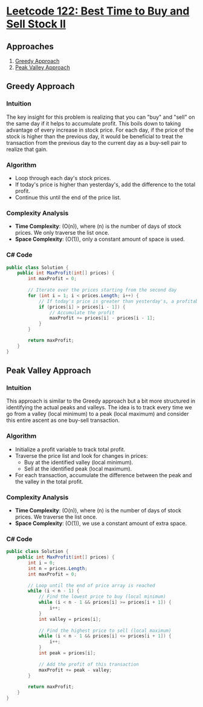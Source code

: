 # [Leetcode 122: Best Time to Buy and Sell Stock II](https://leetcode.com/problems/best-time-to-buy-and-sell-stock-ii/)

## Approaches
1. [Greedy Approach](#greedy-approach)
2. [Peak Valley Approach](#peak-valley-approach)

## Greedy Approach

### Intuition
The key insight for this problem is realizing that you can "buy" and "sell" on the same day if it helps to accumulate profit. This boils down to taking advantage of every increase in stock price. For each day, if the price of the stock is higher than the previous day, it would be beneficial to treat the transaction from the previous day to the current day as a buy-sell pair to realize that gain.

### Algorithm
- Loop through each day's stock prices.
- If today's price is higher than yesterday's, add the difference to the total profit.
- Continue this until the end of the price list.

### Complexity Analysis
- **Time Complexity**: \(O(n)\), where \(n\) is the number of days of stock prices. We only traverse the list once.
- **Space Complexity**: \(O(1)\), only a constant amount of space is used.

### C# Code

```csharp
public class Solution {
    public int MaxProfit(int[] prices) {
        int maxProfit = 0;
        
        // Iterate over the prices starting from the second day
        for (int i = 1; i < prices.Length; i++) {
            // If today's price is greater than yesterday's, a profitable transaction can ensue
            if (prices[i] > prices[i - 1]) {
                // Accumulate the profit
                maxProfit += prices[i] - prices[i - 1];
            }
        }

        return maxProfit;
    }
}
```

## Peak Valley Approach

### Intuition
This approach is similar to the Greedy approach but a bit more structured in identifying the actual peaks and valleys. The idea is to track every time we go from a valley (local minimum) to a peak (local maximum) and consider this entire ascent as one buy-sell transaction.

### Algorithm
- Initialize a profit variable to track total profit.
- Traverse the price list and look for changes in prices:
  - Buy at the identified valley (local minimum).
  - Sell at the identified peak (local maximum).
- For each transaction, accumulate the difference between the peak and the valley in the total profit.

### Complexity Analysis
- **Time Complexity**: \(O(n)\), where \(n\) is the number of days of stock prices. We traverse the list once.
- **Space Complexity**: \(O(1)\), we use a constant amount of extra space.

### C# Code

```csharp
public class Solution {
    public int MaxProfit(int[] prices) {
        int i = 0;
        int n = prices.Length;
        int maxProfit = 0;
        
        // Loop until the end of price array is reached
        while (i < n - 1) {
            // Find the lowest price to buy (local minimum)
            while (i < n - 1 && prices[i] >= prices[i + 1]) {
                i++;
            }
            int valley = prices[i];
            
            // Find the highest price to sell (local maximum)
            while (i < n - 1 && prices[i] <= prices[i + 1]) {
                i++;
            }
            int peak = prices[i];
            
            // Add the profit of this transaction
            maxProfit += peak - valley;
        }
        
        return maxProfit;
    }
}
```


